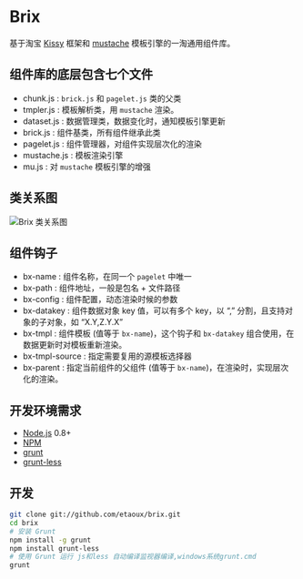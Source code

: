 # Brix

基于淘宝 [Kissy](http://kissyui.com) 框架和 [mustache](http://mustache.github.com) 模板引擎的一淘通用组件库。

## 组件库的底层包含七个文件

* chunk.js : `brick.js` 和 `pagelet.js` 类的父类
* tmpler.js : 模板解析类，用 `mustache` 渲染。
* dataset.js : 数据管理类，数据变化时，通知模板引擎更新
* brick.js : 组件基类，所有组件继承此类
* pagelet.js : 组件管理器，对组件实现层次化的渲染
* mustache.js : 模板渲染引擎
* mu.js : 对 `mustache` 模板引擎的增强

## 类关系图

![Brix 类关系图](http://img02.taobaocdn.com/tps/i2/T1ty_nXapdXXaFmrLb-907-733.png)

## 组件钩子

* bx-name : 组件名称，在同一个 `pagelet` 中唯一
* bx-path : 组件地址，一般是包名 + 文件路径
* bx-config : 组件配置，动态渲染时候的参数
* bx-datakey : 组件数据对象 key 值，可以有多个 key，以 “,” 分割，且支持对象的子对象，如 “X.Y,Z.Y.X”
* bx-tmpl : 组件模板 (值等于 `bx-name`)，这个钩子和 `bx-datakey` 组合使用，在数据更新时对模板重新渲染。
* bx-tmpl-source : 指定需要复用的源模板选择器
* bx-parent : 指定当前组件的父组件 (值等于 `bx-name`)，在渲染时，实现层次化的渲染。

## 开发环境需求

* [Node.js](http://nodejs.org) 0.8+
* [NPM](https://npmjs.org)
* [grunt](https://github.com/cowboy/grunt)
* [grunt-less](https://github.com/jharding/grunt-less)

## 开发

```bash
git clone git://github.com/etaoux/brix.git
cd brix
# 安装 Grunt
npm install -g grunt
npm install grunt-less
# 使用 Grunt 运行 js和less 自动编译监视器编译,windows系统grunt.cmd
grunt
```